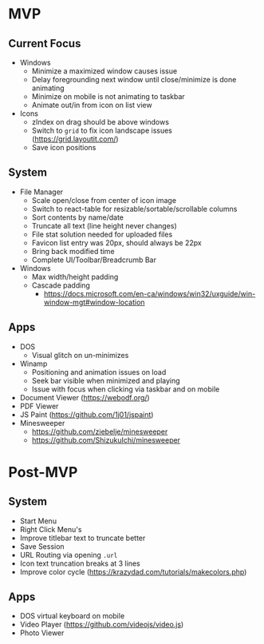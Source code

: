 # MVP

## Current Focus

- Windows
  - Minimize a maximized window causes issue
  - Delay foregrounding next window until close/minimize is done animating
  - Minimize on mobile is not animating to taskbar
  - Animate out/in from icon on list view
- Icons
  - zIndex on drag should be above windows
  - Switch to `grid` to fix icon landscape issues (https://grid.layoutit.com/)
  - Save icon positions

## System

- File Manager
  - Scale open/close from center of icon image
  - Switch to react-table for resizable/sortable/scrollable columns
  - Sort contents by name/date
  - Truncate all text (line height never changes)
  - File stat solution needed for uploaded files
  - Favicon list entry was 20px, should always be 22px
  - Bring back modified time
  - Complete UI/Toolbar/Breadcrumb Bar
- Windows
  - Max width/height padding
  - Cascade padding
    - https://docs.microsoft.com/en-ca/windows/win32/uxguide/win-window-mgt#window-location

## Apps

- DOS
  - Visual glitch on un-minimizes
- Winamp
  - Positioning and animation issues on load
  - Seek bar visible when minimized and playing
  - Issue with focus when clicking via taskbar and on mobile
- Document Viewer (https://webodf.org/)
- PDF Viewer
- JS Paint (https://github.com/1j01/jspaint)
- Minesweeper
  - https://github.com/ziebelje/minesweeper
  - https://github.com/ShizukuIchi/minesweeper

# Post-MVP

## System

- Start Menu
- Right Click Menu's
- Improve titlebar text to truncate better
- Save Session
- URL Routing via opening `.url`
- Icon text truncation breaks at 3 lines
- Improve color cycle (https://krazydad.com/tutorials/makecolors.php)

## Apps

- DOS virtual keyboard on mobile
- Video Player (https://github.com/videojs/video.js)
- Photo Viewer
